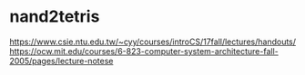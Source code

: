 # nand2tetris
https://www.csie.ntu.edu.tw/~cyy/courses/introCS/17fall/lectures/handouts/
https://ocw.mit.edu/courses/6-823-computer-system-architecture-fall-2005/pages/lecture-notese

